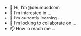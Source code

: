 - 👋 Hi, I’m @deumusdoom
- 👀 I’m interested in ...
- 🌱 I’m currently learning ...
- 💞️ I’m looking to collaborate on ...
- 📫 How to reach me ...

<!---
deumusdoom/deumusdoom is a ✨ special ✨ repository because its `README.md` (this file) appears on your GitHub profile.
You can click the Preview link to take a look at your changes.
--->
